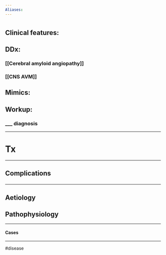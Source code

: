 ```yaml
---
Aliases:
---
```

# 
## Clinical features:
###
## DDx:
### [[Cerebral amyloid angiopathy]]
### [[CNS AVM]]
## Mimics:
###
## Workup:
### ___ diagnosis
---
# Tx

---
## Complications
###

---
## Aetiology
## Pathophysiology

---
#### Cases


---
#disease 